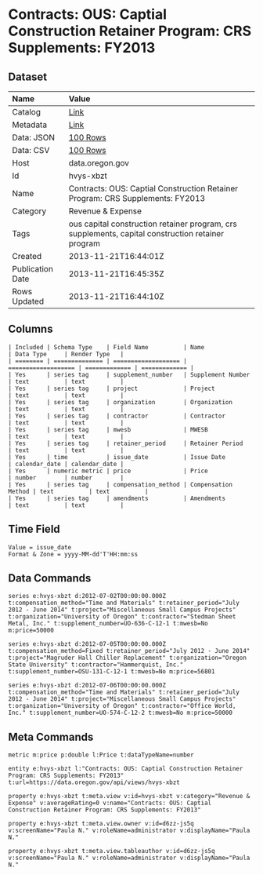 # Contracts: OUS: Captial Construction Retainer Program: CRS Supplements: FY2013

## Dataset

| Name | Value |
| :--- | :---- |
| Catalog | [Link](https://catalog.data.gov/dataset/contracts-ous-captial-construction-retainer-program-crs-supplements-fy2013-aa4c2) |
| Metadata | [Link](https://data.oregon.gov/api/views/hvys-xbzt) |
| Data: JSON | [100 Rows](https://data.oregon.gov/api/views/hvys-xbzt/rows.json?max_rows=100) |
| Data: CSV | [100 Rows](https://data.oregon.gov/api/views/hvys-xbzt/rows.csv?max_rows=100) |
| Host | data.oregon.gov |
| Id | hvys-xbzt |
| Name | Contracts: OUS: Captial Construction Retainer Program: CRS Supplements: FY2013 |
| Category | Revenue & Expense |
| Tags | ous capital construction retainer program, crs supplements, capital construction retainer program |
| Created | 2013-11-21T16:44:01Z |
| Publication Date | 2013-11-21T16:45:35Z |
| Rows Updated | 2013-11-21T16:44:10Z |

## Columns

```ls
| Included | Schema Type    | Field Name          | Name                | Data Type     | Render Type   |
| ======== | ============== | =================== | =================== | ============= | ============= |
| Yes      | series tag     | supplement_number   | Supplement Number   | text          | text          |
| Yes      | series tag     | project             | Project             | text          | text          |
| Yes      | series tag     | organization        | Organization        | text          | text          |
| Yes      | series tag     | contractor          | Contractor          | text          | text          |
| Yes      | series tag     | mwesb               | MWESB               | text          | text          |
| Yes      | series tag     | retainer_period     | Retainer Period     | text          | text          |
| Yes      | time           | issue_date          | Issue Date          | calendar_date | calendar_date |
| Yes      | numeric metric | price               | Price               | number        | number        |
| Yes      | series tag     | compensation_method | Compensation Method | text          | text          |
| Yes      | series tag     | amendments          | Amendments          | text          | text          |
```

## Time Field

```ls
Value = issue_date
Format & Zone = yyyy-MM-dd'T'HH:mm:ss
```

## Data Commands

```ls
series e:hvys-xbzt d:2012-07-02T00:00:00.000Z t:compensation_method="Time and Materials" t:retainer_period="July 2012 - June 2014" t:project="Miscellaneous Small Campus Projects" t:organization="University of Oregon" t:contractor="Stedman Sheet Metal, Inc." t:supplement_number=UO-636-C-12-1 t:mwesb=No m:price=50000

series e:hvys-xbzt d:2012-07-05T00:00:00.000Z t:compensation_method=Fixed t:retainer_period="July 2012 - June 2014" t:project="Magruder Hall Chiller Replacement" t:organization="Oregon State University" t:contractor="Hammerquist, Inc." t:supplement_number=OSU-131-C-12-1 t:mwesb=No m:price=56801

series e:hvys-xbzt d:2012-07-06T00:00:00.000Z t:compensation_method="Time and Materials" t:retainer_period="July 2012 - June 2014" t:project="Miscellaneous Small Campus Projects" t:organization="University of Oregon" t:contractor="Office World, Inc." t:supplement_number=UO-574-C-12-2 t:mwesb=No m:price=50000
```

## Meta Commands

```ls
metric m:price p:double l:Price t:dataTypeName=number

entity e:hvys-xbzt l:"Contracts: OUS: Captial Construction Retainer Program: CRS Supplements: FY2013" t:url=https://data.oregon.gov/api/views/hvys-xbzt

property e:hvys-xbzt t:meta.view v:id=hvys-xbzt v:category="Revenue & Expense" v:averageRating=0 v:name="Contracts: OUS: Captial Construction Retainer Program: CRS Supplements: FY2013"

property e:hvys-xbzt t:meta.view.owner v:id=d6zz-js5q v:screenName="Paula N." v:roleName=administrator v:displayName="Paula N."

property e:hvys-xbzt t:meta.view.tableauthor v:id=d6zz-js5q v:screenName="Paula N." v:roleName=administrator v:displayName="Paula N."
```